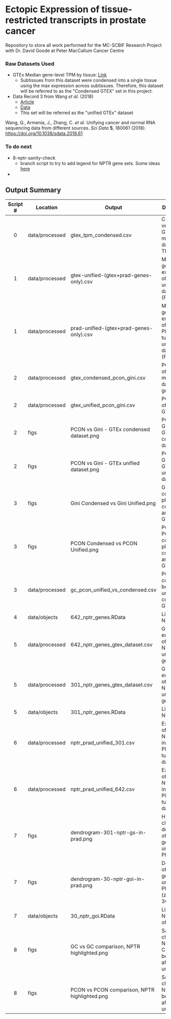 # Ectopic Expression of tissue-restricted transcripts in prostate cancer
Repository to store all work performed for the MC-SCBIF Research Project with Dr. David Goode at Peter MacCallum Cancer Centre

### Raw Datasets Used
- GTEx Median gene-level TPM by tissue: [Link](https://www.gtexportal.org/home/datasets)
  - Subtissues from this dataset were condensed into a single tissue using the max expression across subtissues. Therefore, this dataset will be referred to as the "Condensed GTEX" set in this project.
- Data Record 3 from Wang *et al.* (2018)
  - [Article](https://www.nature.com/articles/sdata201861)
  - [Data](https://figshare.com/articles/dataset/Data_record_3/5330593)
  - This set will be referred as the "unified GTEx" dataset
  
Wang, Q., Armenia, J., Zhang, C. *et al.* Unifying cancer and normal RNA sequencing data from different sources. *Sci Data* **5**, 180061 (2018). https://doi.org/10.1038/sdata.2018.61

### To do next
- 8-nptr-sanity-check
  - branch script to try to add legend for NPTR gene sets. Some ideas [here](https://stackoverflow.com/questions/17713919/two-geom-points-add-a-legend)
- 

## Output Summary

| **Script #** | **Location**   | **Output**                                    |                  **Description**                                   |
|:------------:|----------------|-----------------------------------------------|--------------------------------------------------------------------|
| 0            | data/processed | gtex_tpm_condensed.csv                        | Condensed version of GTEx median dataset (in TPM)                  |
| 1            | data/processed | gtex-unified-(gtex+prad-genes-only).csv       | Median gene expression of GTEx unified dataset (FPKM)              |
| 1            | data/processed | prad-unified-(gtex+prad-genes-only).csv       | Median gene expression of TCGA PRAD tumour unified dataset (FPKM)  |
| 2            | data/processed | gtex_condensed_pcon_gini.csv                  | PCON, GC of GTEx median dataset genes                              |
| 2            | data/processed | gtex_unified_pcon_gini.csv                    | PCON, GC of unified GTEx genes                                     |
| 2            | figs           | PCON vs Gini - GTEx condensed dataset.png     | PCON vs GC plot - GTEx condensed dataset                           |
| 2            | figs           | PCON vs Gini - GTEx unified dataset.png       | PCON vs GC plot - GTEx unified dataset                             |
| 3            | figs           | Gini Condensed vs Gini Unified.png            | GC vs GC comparison plot of condensed and unified GTEx data        |
| 3            | figs           | PCON Condensed vs PCON Unified.png            | PCON vs PCON comparison plot of condensed and unified GTEx data    |
| 3            | data/processed | gc_pcon_unified_vs_condensed.csv              | PCON, GC comparison between unified and condensed GTEx data        |
| 4            | data/objects   | 642_nptr_genes.RData                          | List of 642 NPTR genes                                             |
| 5            | data/processed | 642_nptr_genes_gtex_dataset.csv               | Gene expression of 642 NPTR GTEx unified genes                     |
| 5            | data/processed | 301_nptr_genes_gtex_dataset.csv               | Gene expression of 301 NPTR GTEx unified genes                     |
| 5            | data/objects   | 301_nptr_genes.RData                          | List of 301 NPTR genes                                             |
| 6            | data/processed | nptr_prad_unified_301.csv                     | Expression of 301 NPTR genes in TCGA PRAD tumour dataset           |
| 6            | data/processed | nptr_prad_unified_642.csv                     | Expression of 642S NPTR genes in TCGA PRAD tumour dataset          |
| 7            | figs           | dendrogram-301-nptr-gs-in-prad.png            | Hierarchical clustered dendrogram of NPTR genes in unified PRAD    |
| 7            | figs           | dendrogram-30-nptr-goi-in-prad.png            | Dendrogram of NPTR genes in unified PRAD (zoomed to 30 GOI)        |
| 7            | data/objects   | 30_nptr_goi.RData                             | List of 30 NPTR genes of interest                                  |
| 8            | figs           | GC vs GC comparison, NPTR highlighted.png     | Sanity check of NPTR Gini Coefficients before and after unification|
| 8            | figs           | PCON vs PCON comparison, NPTR highlighted.png | Sanity check of NPTR PCON before and after unification             |